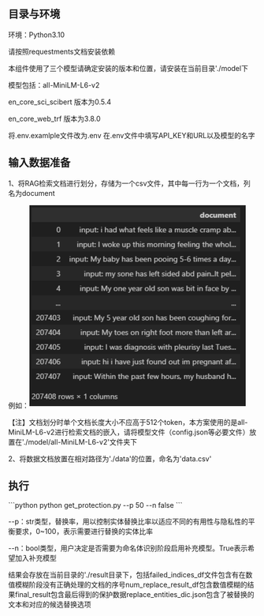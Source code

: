 <h2 id="otCNt">目录与环境</h2>
环境：Python3.10

请按照requestments文档安装依赖

本组件使用了三个模型请确定安装的版本和位置，请安装在当前目录'./model下

模型包括：all-MiniLM-L6-v2

en_core_sci_scibert 版本为0.5.4

en_core_web_trf 版本为3.8.0

将.env.examlple文件改为.env
在.env文件中填写API_KEY和URL以及模型的名字





<h2 id="cqoJI">输入数据准备</h2>
1、将RAG检索文档进行划分，存储为一个csv文件，其中每一行为一个文档，列名为document

例如：![](example.png)

【注】文档划分时单个文档长度大小不应高于512个token，本方案使用的是all-MiniLM-L6-v2进行检索文档的嵌入，请将模型文件（config.json等必要文件）放置在'./model/all-MiniLM-L6-v2'文件夹下

2、将数据文档放置在相对路径为'./data'的位置，命名为'data.csv'



<h2 id="Ur1Tq">执行</h2>
```python
python get_protection.py --p 50 --n false
```

--p：str类型，替换率，用以控制实体替换比率以适应不同的有用性与隐私性的平衡要求，0~100，表示需要进行替换的实体比率

--n：bool类型，用户决定是否需要为命名体识别阶段启用补充模型。True表示希望加入补充模型



结果会存放在当前目录的'./result目录下，包括failed_indices_df文件包含有在数值模糊阶段没有正确处理的文档的序号num_replace_result_df包含数值模糊的结果final_result包含最后得到的保护数据replace_entities_dic.json包含了被替换的文本和对应的候选替换选项









